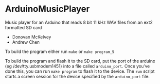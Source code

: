 ArduinoMusicPlayer
==================

Music player for an Arduino that reads 8 bit 11 kHz WAV files from an ext2 formatted SD card

* Donovan McKelvey
* Andrew Chen

To build the program either run `make` or `make program_5`

To build the program and flash it to the SD card, put the port of the arduino (eg /dev/tty.usbmodem1451) into a file called `arduino_port`. Once you've done this, you can run `make program` to flash it to the device. The `run` script starts a screen session for the device specified by the `arduino_port` file.
